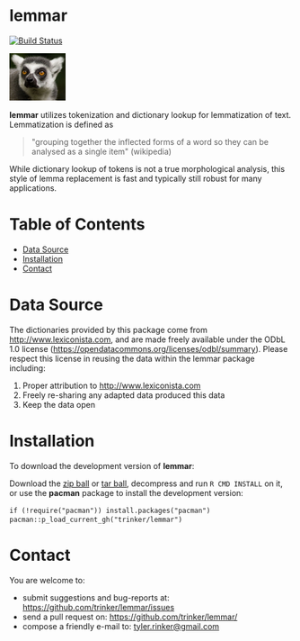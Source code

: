 lemmar   
============


[![Build
Status](https://travis-ci.org/trinker/lemmar.svg?branch=master)](https://travis-ci.org/trinker/lemmar)

![](tools/lemmar_logo/r_lemmar.png)

**lemmar** utilizes tokenization and dictionary lookup for lemmatization
of text. Lemmatization is defined as

> "grouping together the inflected forms of a word so they can be
> analysed as a single item" (wikipedia)

While dictionary lookup of tokens is not a true morphological analysis,
this style of lemma replacement is fast and typically still robust for
many applications.


Table of Contents
============

-   [Data Source](#data-source)
-   [Installation](#installation)
-   [Contact](#contact)

Data Source
============


The dictionaries provided by this package come from
<http://www.lexiconista.com>, and are made freely available under the
ODbL 1.0 license (<https://opendatacommons.org/licenses/odbl/summary>).
Please respect this license in reusing the data within the lemmar
package including:

1.  Proper attribution to <http://www.lexiconista.com>
2.  Freely re-sharing any adapted data produced this data
3.  Keep the data open

Installation
============

To download the development version of **lemmar**:

Download the [zip
ball](https://github.com/trinker/lemmar/zipball/master) or [tar
ball](https://github.com/trinker/lemmar/tarball/master), decompress and
run `R CMD INSTALL` on it, or use the **pacman** package to install the
development version:

    if (!require("pacman")) install.packages("pacman")
    pacman::p_load_current_gh("trinker/lemmar")

Contact
=======

You are welcome to:    
- submit suggestions and bug-reports at: <https://github.com/trinker/lemmar/issues>    
- send a pull request on: <https://github.com/trinker/lemmar/>    
- compose a friendly e-mail to: <tyler.rinker@gmail.com>    
